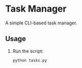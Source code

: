 # Task Manager

A simple CLI-based task manager.

## Usage
1. Run the script:
   ```
   python tasks.py
   ```
